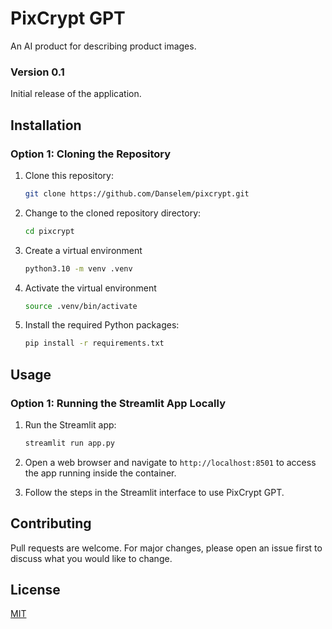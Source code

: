 # PixCrypt GPT
An AI product for describing product images.


### Version 0.1

   Initial release of the application.
</details>

## Installation

### Option 1: Cloning the Repository

1. Clone this repository:

    ```bash
    git clone https://github.com/Danselem/pixcrypt.git
    ```

2. Change to the cloned repository directory:

    ```bash
    cd pixcrypt
    ```

3. Create a virtual environment

    ```bash
    python3.10 -m venv .venv
    ```

4. Activate the virtual environment

    ```bash
    source .venv/bin/activate
    ```

5. Install the required Python packages:

    ```bash
    pip install -r requirements.txt
    ```


## Usage

### Option 1: Running the Streamlit App Locally

1. Run the Streamlit app:

    ```bash
    streamlit run app.py
    ```

2. Open a web browser and navigate to `http://localhost:8501` to access the app running inside the container.

3. Follow the steps in the Streamlit interface to use PixCrypt GPT.

## Contributing

Pull requests are welcome. For major changes, please open an issue first to discuss what you would like to change.

## License

[MIT](https://choosealicense.com/licenses/mit/)